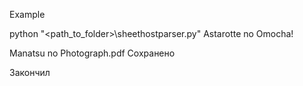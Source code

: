 Example

python "<path_to_folder>\sheethostparser.py" Astarotte no Omocha!

Manatsu no Photograph.pdf Сохранено

Закончил
